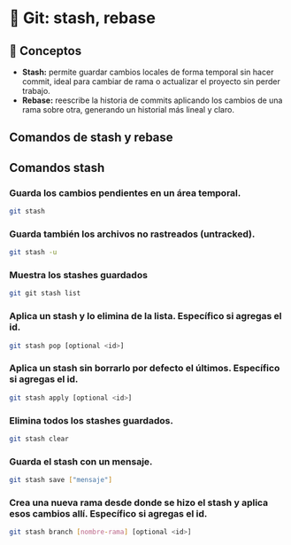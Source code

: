 # 📌 Git: stash, rebase

## 🧩 Conceptos

- **Stash:** permite guardar cambios locales de forma temporal sin hacer commit, ideal para cambiar de rama o actualizar el proyecto sin perder trabajo.
- **Rebase:** reescribe la historia de commits aplicando los cambios de una rama sobre otra, generando un historial más lineal y claro.

##  Comandos de stash y rebase

## Comandos stash

### Guarda los cambios pendientes en un área temporal.
```bash
git stash
```

### Guarda también los archivos no rastreados (untracked).
```bash
git stash -u
```

### Muestra los stashes guardados
```bash
git git stash list
```

### Aplica un stash y lo elimina de la lista. Específico si agregas el id.
```bash
git stash pop [optional <id>]
```

### Aplica un stash sin borrarlo por defecto el últimos. Específico si agregas el id.
```bash
git stash apply [optional <id>]
```

### Elimina todos los stashes guardados.
```bash
git stash clear
```

### Guarda el stash con un mensaje.
```bash
git stash save ["mensaje"]
```

### Crea una nueva rama desde donde se hizo el stash y aplica esos cambios allí. Específico si agregas el id.
```bash
git stash branch [nombre-rama] [optional <id>]
```